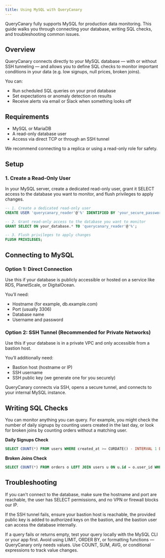 ```yaml
---
title: Using MySQL with QueryCanary
---
```

QueryCanary fully supports MySQL for production data monitoring. This guide walks you through connecting your database, writing SQL checks, and troubleshooting common issues.

## Overview

QueryCanary connects directly to your MySQL database — with or without SSH tunneling — and allows you to define SQL checks to monitor important conditions in your data (e.g. low signups, null prices, broken joins).

You can:

- Run scheduled SQL queries on your prod database
- Set expectations or anomaly detection on results
- Receive alerts via email or Slack when something looks off

## Requirements

- MySQL or MariaDB
- A read-only database user
- Access via direct TCP or through an SSH tunnel

We recommend connecting to a replica or using a read-only role for safety.

## Setup

### 1. Create a Read-Only User

In your MySQL server, create a dedicated read-only user, grant it SELECT access to the database you want to monitor, and flush privileges to apply changes.

```sql
-- 1. Create a dedicated read-only user
CREATE USER 'querycanary_reader'@'%' IDENTIFIED BY 'your_secure_password';

-- 2. Grant read-only access to the database you want to monitor
GRANT SELECT ON your_database.* TO 'querycanary_reader'@'%';

-- 3. Flush privileges to apply changes
FLUSH PRIVILEGES;
```

## Connecting to MySQL

### Option 1: Direct Connection

Use this if your database is publicly accessible or hosted on a service like RDS, PlanetScale, or DigitalOcean.

You’ll need:

- Hostname (for example, db.example.com)
- Port (usually 3306)
- Database name
- Username and password

### Option 2: SSH Tunnel (Recommended for Private Networks)

Use this if your database is in a private VPC and only accessible from a bastion host.

You’ll additionally need:

- Bastion host (hostname or IP)
- SSH username
- SSH public key (we generate one for you securely)

QueryCanary connects via SSH, opens a secure tunnel, and connects to your internal MySQL instance.

## Writing SQL Checks

You can monitor anything you can query. For example, you might check the number of daily signups by counting users created in the last day, or look for broken joins by counting orders without a matching user.

**Daily Signups Check**
```sql
SELECT COUNT(*) FROM users WHERE created_at >= CURDATE() - INTERVAL 1 DAY;
```

**Broken Joins Check**
```sql
SELECT COUNT(*) FROM orders o LEFT JOIN users u ON u.id = o.user_id WHERE u.id IS NULL;
```

## Troubleshooting

If you can't connect to the database, make sure the hostname and port are reachable, the user has SELECT permissions, and no VPN or firewall blocks our IP.  

If the SSH tunnel fails, ensure your bastion host is reachable, the provided public key is added to authorized keys on the bastion, and the bastion user can access the database internally.  

If a query fails or returns empty, test your query locally with the MySQL CLI or your app first. Avoid using LIMIT, ORDER BY, or formatting functions — QueryCanary only needs values. Use COUNT, SUM, AVG, or conditional expressions to track value changes.

